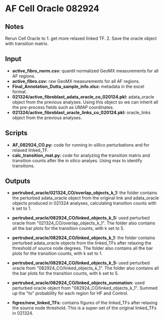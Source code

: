 # AF Cell Oracle 082924
## Notes
Rerun Cell Oracle to 
    1. get more relaxed linked TF. 
    2. Save the oracle object with transition matrix. 

## Input
* **active_fibro_norm.csv:** quantil normalized GeoMX measurements for all AF regions.
* **active_fibro.csv:** raw GeoMX measurements for all AF regions.
* **Final_Annotation_Dutta_sample_info.xlsx:** metadata in the excel format. 
* **021324/active_fibroblast_adata_oracle_co_020124.pkl:** adata_oracle object from the previous analyses. Using this object so we can inherit all the pre-process fields such as UMAP coordinates. 
* **021324/active_fibroblast_oracle_links_co_020124.pkl:** oracle_links object from the previous analyses. 

## Scripts
* **AF_082924_CO.py:** code for running in-sillico perturbations and for relaxed linked_TF.
* **calc_transition_mat.py:** code for analyzing the transition matrix and transition counts after the in silico analyes. Using max to identify transitions. 

## Outputs
* **pertrubed_oracle/021324_CO/overlap_objects_k_1:** the folder contains the perturbed adata_oracle object from the original link and adata_oracle objects produced in 021324 analyses, calculating transition counts with k set to 1. 
* **pertrubed_oracle/082924_CO/linked_objects_k_5:** used perturbed oracle from "021324_CO/overlap_objects_k_1". The folder also contains all the bar plots for the transition counts, with k set to 5. 
* **pertrubed_oracle/082924_CO/linked_objects_k_1:** the folder contains perturbed adata_oracle objects from the linked_TFs after relaxing the threshold of source node degrees. The folder also contains all the bar plots for the transition counts, with k set to 1. 
* **pertrubed_oracle/082924_CO/linked_objects_k_5:** used perturbed oracle from "082924_CO/linked_objects_k_1". The folder also contains all the bar plots for the transition counts, with k set to 5. 

* **pertrubed_oracle/082924_CO/linked_objects_summation:** used perturbed oracle object from "082924_CO/linked_objects_k_1". Summed up the "to" probability for each region for HF and Control. 

* **figres/new_linked_TFs:** contains figures of the linked_TFs after relaxing the source node threshold. This is a super-set of the original linked_TFs in 021324.